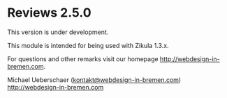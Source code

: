 Reviews 2.5.0
===========================

This version is under development.


This module is intended for being used with Zikula 1.3.x.

For questions and other remarks visit our homepage http://webdesign-in-bremen.com.

Michael Ueberschaer (kontakt@webdesign-in-bremen.com)
http://webdesign-in-bremen.com

